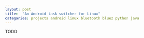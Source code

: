 ```yaml
---
layout: post
title:  "An Android task switcher for Linux"
categories: projects android linux bluetooth bluez python java
---
```


TODO

